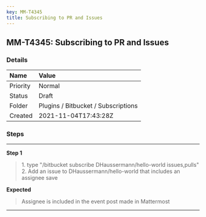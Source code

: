 ```yaml
---
key: MM-T4345
title: Subscribing to PR and Issues
---
```


## MM-T4345: Subscribing to PR and Issues

### Details

| Name     | Value                               |
| :------- | :---------------------------------- |
| Priority | Normal                              |
| Status   | Draft                               |
| Folder   | Plugins / Bitbucket / Subscriptions |
| Created  | 2021-11-04T17:43:28Z                |

### Steps

<hr/>

**Step 1**

> <article>1. type &quot;/bitbucket subscribe DHaussermann/hello-world issues,pulls&quot;<br />2. Add an issue to DHaussermann/hello-world that includes an assignee save</article>

**Expected**

> <article>Assignee is included in the event post made in Mattermost</article>

<hr/>
